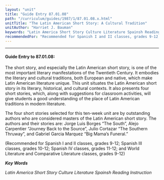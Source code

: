 ```yaml
---
layout: "unit"
title: "Guide Entry 87.01.08"
path: "/curriculum/guides/1987/1/87.01.08.x.html"
unitTitle: "The Latin American Short Story: A Cultural Tradition"
unitAuthor: "Harriet J. Bauman"
keywords: "Latin America Short Story Culture Literature Spainsh Reading Instruction"
recommendedFor: "Recommended for Spanish I and II classes, grades 9-12; Spanish III classes, grades 10-12; Spanish IV classes, grades 11-12; and World Literature and Comparative Literature classes, grades 9-12"
---
```

<body>
<hr/>
 <h4>
  Guide Entry to 87.01.08:
 </h4>
 The short story, and especially the Latin American short story, is one of the most important literary manifestations of the Twentieth Century. It embodies the literary and cultural traditions, both European and native, which make Latin American literature unique. This unit situates the Latin American short story in its literary, historical, and cultural contexts. It also presents four short stories, which, along with suggestions for classroom activities, will give students a good understanding of the place of Latin American traditions in modern literature.
 <p>
  The four short stories selected for this ten-week unit are by outstanding authors who are considered masters of the Latin American short story. The authors and their stories are: Jorge Luis Borges “The South”, Alejo Carpentier “Journey Back to the Source”, Julio Cortazar “The Southern Thruway”, and Gabriel Garcia Marquez “Big Mama’s Funeral.”
 </p>
 <p>
  (Recommended for Spanish I and II classes, grades 9-12; Spanish III classes, grades 10-12; Spanish IV classes, grades 11-12; and World Literature and Comparative Literature classes, grades 9-12)
 </p>
<p>
  <b>
   <i>
    Key Words
   </i>
  </b>
  <br/>
 </p>
 <p>
  <i>
   Latin America Short Story Culture Literature Spainsh Reading Instruction
  </i>
 </p>

</body>